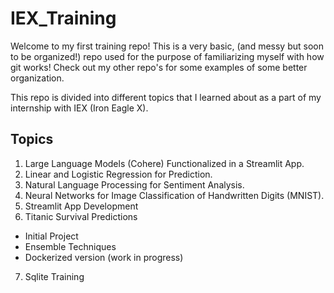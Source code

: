 # IEX_Training

Welcome to my first training repo! This is a very basic, (and messy but soon to be organized!) repo used for the purpose of familiarizing myself with how git works! Check out my other repo's for some examples of some better organization.

This repo is divided into different topics that I learned about as a part of my internship with IEX (Iron Eagle X).

## Topics
1. Large Language Models (Cohere) Functionalized in a Streamlit App.
2. Linear and Logistic Regression for Prediction.
3. Natural Language Processing for Sentiment Analysis.
4. Neural Networks for Image Classification of Handwritten Digits (MNIST).
5. Streamlit App Development
6. Titanic Survival Predictions
  - Initial Project
  - Ensemble Techniques
  - Dockerized version (work in progress)
7. Sqlite Training
